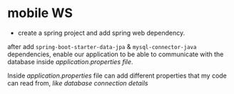 # mobile WS

- create a spring project and add spring web dependency.

after add ``spring-boot-starter-data-jpa`` & ``mysql-connector-java`` dependencies, enable our application to be able to communicate with the database inside *application.properties file*. 

Inside *application.properties* file can add different properties that my code can read from, *like database connection details*

